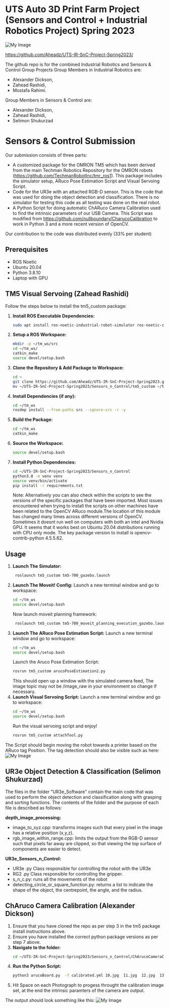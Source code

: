 #  UTS Auto 3D Print Farm Project (Sensors and Control + Industrial Robotics Project) Spring 2023
![My Image](logo.png)


https://github.com/Aheadz/UTS-IR-SnC-Project-Spring2023/

The github repo is for the combined Industrial Robotics and Sensors & Control Group Projects
Group Members in Industrial Robotics are:
- Alexander Dickson, 
- Zahead Rashidi,
- Mostafa Rahimi.

Group Members in Sensors & Control are:

- Alexander Dickson,
- Zahead Rashidi,
- Selimon Shukurzad

# Sensors & Control Submission

Our submission consists of three parts:

- A customized package for the OMRON TM5 which has been derived from the main Techman Robotics Repository for the OMRON robots (https://github.com/TechmanRobotInc/tmr_ros1). This package includes the simulator setup, ARuco Pose Estimation Script and Visual Servoing Script.
- Code for the UR3e with an attached RGB-D sensor. This is the code that was used for doing the object detection and classification. There is no simulator for testing this code as all testing was done on the real robot.
- A Python Script for doing automatic ChARuco Camera Calibration used to find the intrinsic parameters of our USB Camera. This Script was modified from https://github.com/nullboundary/CharucoCalibration to work in Python 3 and a more recent version of OpenCV.

Our contribution to the code was distributed evenly (33% per student)


## Prerequisites

- ROS Noetic
- Ubuntu 20.04
- Python 3.8.10
- Laptop with GPU

## TM5 Visual Servoing (Zahead Rashidi)

Follow the steps below to install the tm5_custom package:

1. **Install ROS Executable Dependencies:**
    ```bash
    sudo apt install ros-noetic-industrial-robot-simulator ros-noetic-controller-manager ros-noetic-actionlib ros-noetic-moveit ros-noetic-usb-cam
    ```
2. **Setup a ROS Workspace:**
    ```bash
    mkdir -p ~/tm_ws/src
    cd ~/tm_ws/
    catkin_make
    source devel/setup.bash
    ```
3. **Clone the Repository & Add Package to Workspace:**
    ```bash
    cd ~
    git clone https://github.com/Aheadz/UTS-IR-SnC-Project-Spring2023.git
    mv ~/UTS-IR-SnC-Project-Spring2023/Sensors_n_Control/tm5_custom ~/tm_ws/src/tm5_custom
    ```

4. **Install Dependencies (if any):**
    ```bash
    cd ~/tm_ws
    rosdep install --from-paths src --ignore-src -r -y
    ```

5. **Build the Package:**
    ```bash
    cd ~/tm_ws
    catkin_make
    ```

6. **Source the Workspace:**
    ```bash
    source devel/setup.bash
    ```
7. **Install Python Dependencies:**
    ```bash
    cd ~/UTS-IR-SnC-Project-Spring2023/Sensors_n_Control
    python3.8 -m venv venv
    source venv/bin/activate
    pip install -r requirements.txt
    ```
    Note:
    Alternatively you can also check within the scripts to see the versions of the specific packages that have been imported. Most issues encountered when trying to install the scripts on other machines have been related to the OpenCV ARuco module.The location of this module has changed many times across different versions of OpenCV. Sometimes it doesnt run well on computers with both an intel and Nvidia GPU. It seems that it works best on Ubuntu 20.04 distributions running with CPU only mode. The key package version to install is opencv-contrib-python 4.5.5.62.
   
## Usage
1. **Launch The Simulator:**
    ```bash
     roslaunch tm5_custom tm5-700_gazebo.launch
    ```
2. **Launch The Moveit! Config:**
    Launch a new terminal window and go to workspace:
    ```bash
    cd ~/tm_ws
    source devel/setup.bash
    ```
    Now launch moveit planning framework:
    ```bash
     roslaunch tm5_custom tm5-700_moveit_planning_execution_gazebo.launch
    ```
3. **Launch The ARuco Pose Estimation Script:**
    Launch a new terminal window and go to workspace:
    ```bash
    cd ~/tm_ws
    source devel/setup.bash
    ```
    Launch the Aruco Pose Estimation Script:
    ```bash
    rosrun tm5_custom arucoPoseEstimation2.py
    ```
    This should open up a window with the simulated camera feed, The image topic may not be /image_raw in your environment so change if necessary.
4. **Launch Visual Servoing Script:**
    Launch a new terminal window and go to workspace:
    ```bash
    cd ~/tm_ws
    source devel/setup.bash
    ```
    Run the visual servoing script and enjoy!
    ```bash
    rosrun tm5_custom attachTool.py
    ```
The Script should begin moving the robot towards a printer based on the ARuco tag Position. The tag detection should also be visible such as here:
![My Image](Sensors_n_Control/tm5_custom/simulatedAruco.png)

## UR3e Object Detection & Classification (Selimon Shukurzad)

The files in the folder "UR3e_Software" contain the main code that was used to perform the object detection and classification along with grasping and sorting functions. The contents of the folder and the purpose of each file is described as follows:

**depth_image_processing:**
- image_to_xyz.cpp: transforms images such that every pixel in the image has a relative position (x,y,z).
- rgb_image_within_range.cpp: limits the output from the RGB-D sensor such that pixels far away are clipped, so that viewing the top surface of components are easier to detect.

**UR3e_Sensors_n_Control:**
- UR3e .py Class responsible for controlling the robot with the UR3e
- RG2 .py Class responsible for controlling the gripper.
- s_n_c.py: runs all the movements of the robot
- detecting_circle_or_square_function.py: returns a list to indicate the shape of the object, the centrepoint, the angle, and the radius.
## ChAruco Camera Calibration (Alexander Dickson)

1. Ensure that you have cloned the repo as per step 3 in the tm5 package install instructions above.
2. Ensure you have installed the correct python package versions as per step 7 above.
3. **Navigate to the folder:**
    ```bash
    cd ~/UTS-IR-SnC-Project-Spring2023/Sensors_n_Control/ChArucoCameraCalibration/
    ```
4. **Run the Python Script:**
   ```bash
   python3 arucoBoard.py  -f calibrated.yml 10.jpg  11.jpg  12.jpg  13.jpg  14.jpg  15.jpg  16.jpg  17.jpg  18.jpg  19.jpg  1.jpg  20.jpg  21.jpg  22.jpg  23.jpg  24.jpg  2.jpg  3.jpg  4.jpg  5.jpg  6.jpg  7.jpg  8.jpg  9.jpg
   ```
5. Hit Space on each Photograph to progess throught the calibration image set, at the end the intrinsic paramters of the camera are output.

The output should look something like this:
![My Image](Sensors_n_Control/tm5_custom/../ChArucoCameraCalibration/arucoCalibration.png)

